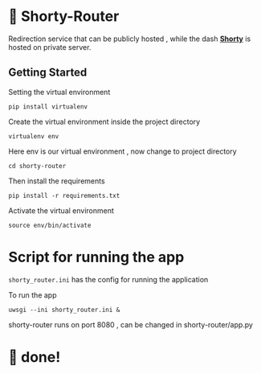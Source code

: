 # :checkered_flag: Shorty-Router

Redirection service that can be publicly hosted , while the dash **[Shorty](https://github.com/PadamSethia/shorty)** is hosted on private server.

## Getting Started

Setting the virtual environment

`pip install virtualenv`

Create the virtual environment inside the project directory

`virtualenv env`

Here env is our virtual environment , now change to project directory

`cd shorty-router`

Then install the requirements

`pip install -r requirements.txt`

Activate the virtual environment

`source env/bin/activate`

# Script for running the app

`shorty_router.ini` has the config for running the application

To run the app 

`uwsgi --ini shorty_router.ini &`

shorty-router runs on port 8080 , can be changed in shorty-router/app.py 

# :tada: done!
